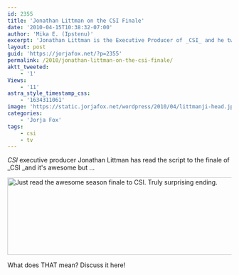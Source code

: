 ```yaml
---
id: 2355
title: 'Jonathan Littman on the CSI Finale'
date: '2010-04-15T10:38:32-07:00'
author: 'Mika E. (Ipstenu)'
excerpt: 'Jonathan Littman is the Executive Producer of _CSI_ and he tweets too! Mild spoilers.'
layout: post
guid: 'https://jorjafox.net/?p=2355'
permalink: /2010/jonathan-littman-on-the-csi-finale/
aktt_tweeted:
    - '1'
Views:
    - '11'
astra_style_timestamp_css:
    - '1634311061'
image: 'https://static.jorjafox.net/wordpress/2010/04/littmanji-head.jpg'
categories:
    - 'Jorja Fox'
tags:
    - csi
    - tv
---
```


_CSI_ executive producer Jonathan Littman has read the script to the finale of _CSI _and it's awesome but ...

<a href="http://twitter.com/littmanji/status/12204067162"><img src="//static.jorjafox.net/wordpress/2010/04/littmanji-0415.jpg" title="Just read the awesome season finale to CSI. Truly surprising ending." width="567" height="174" class="aligncenter size-full wp-image-2356" /></a>

What does THAT mean? Discuss it here!
